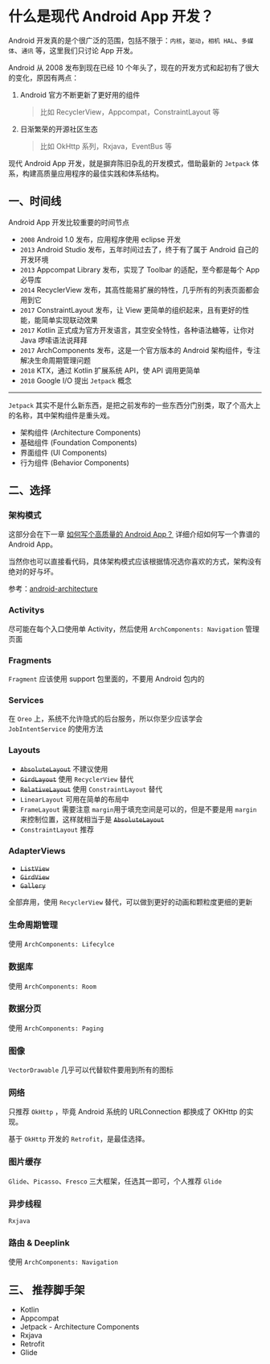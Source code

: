 # 什么是现代 Android App 开发？

Android 开发真的是个很广泛的范围，包括不限于：`内核`，`驱动`，`相机 HAL`、`多媒体`、`通讯` 等，这里我们只讨论 App 开发。

Android 从 2008 发布到现在已经 10 个年头了，现在的开发方式和起初有了很大的变化，原因有两点：

1.  Android 官方不断更新了更好用的组件

    > 比如 RecyclerView，Appcompat，ConstraintLayout 等

2.  日渐繁荣的开源社区生态

    > 比如 OkHttp 系列，Rxjava，EventBus 等

现代 Android App 开发，就是摒弃陈旧杂乱的开发模式，借助最新的 `Jetpack` 体系，构建高质量应用程序的最佳实践和体系结构。

## 一、时间线

Android App 开发比较重要的时间节点

- `2008` Android 1.0 发布，应用程序使用 eclipse 开发
- `2013` Android Studio 发布，五年时间过去了，终于有了属于 Android 自己的开发环境
- `2013` Appcompat Library 发布，实现了 Toolbar 的适配，至今都是每个 App 必导库
- `2014` RecyclerView 发布，其高性能易扩展的特性，几乎所有的列表页面都会用到它
- `2017` ConstraintLayout 发布，让 View 更简单的组织起来，且有更好的性能，能简单实现联动效果
- `2017` Kotlin 正式成为官方开发语言，其空安全特性，各种语法糖等，让你对 Java 啰嗦语法说拜拜
- `2017` ArchComponents 发布，这是一个官方版本的 Android 架构组件，专注解决生命周期管理问题
- `2018` KTX，通过 Kotlin 扩展系统 API，使 API 调用更简单
- `2018` Google I/O 提出 `Jetpack` 概念

---

`Jetpack` 其实不是什么新东西，是把之前发布的一些东西分门别类，取了个高大上的名称，其中架构组件是重头戏。

- 架构组件 (Architecture Components)
- 基础组件 (Foundation Components)
- 界面组件 (UI Components)
- 行为组件 (Behavior Components)

## 二、选择

### 架构模式

这部分会在下一章 [如何写个高质量的 Android App？](How-to-write-a-hight-quality-android-app.md) 详细介绍如何写一个靠谱的 Android App。

当然你也可以直接看代码，具体架构模式应该根据情况选你喜欢的方式，架构没有绝对的好与坏。

参考：[android-architecture](https://github.com/googlesamples/android-architecture)

### Activitys

尽可能在每个入口使用单 Activity，然后使用 `ArchComponents: Navigation` 管理页面

### Fragments

`Fragment` 应该使用 support 包里面的，不要用 Android 包内的

### Services

在 `Oreo` 上，系统不允许隐式的后台服务，所以你至少应该学会 `JobIntentService` 的使用方法

### Layouts

- ~~`AbsoluteLayout`~~ 不建议使用
- ~~`GirdLayout`~~ 使用 `RecyclerView` 替代
- ~~`RelativeLayout`~~ 使用 `ConstraintLayout` 替代
- `LinearLayout` 可用在简单的布局中
- `FrameLayout` 需要注意 `margin`用于填充空间是可以的，但是不要是用 `margin` 来控制位置，这样就相当于是 ~~`AbsoluteLayout`~~
- `ConstraintLayout` 推荐

### AdapterViews

- ~~`ListView`~~
- ~~`GirdView`~~
- ~~`Gallery`~~

全部弃用，使用 `RecyclerView` 替代，可以做到更好的动画和颗粒度更细的更新

### 生命周期管理

使用 `ArchComponents: Lifecylce`

### 数据库

使用 `ArchComponents: Room`

### 数据分页

使用 `ArchComponents: Paging`

### 图像

`VectorDrawable` 几乎可以代替软件要用到所有的图标

### 网络

只推荐 `OkHttp` ，毕竟 Android 系统的 URLConnection 都换成了 OKHttp 的实现。

基于 `OkHttp` 开发的 `Retrofit`，是最佳选择。

### 图片缓存

`Glide`、`Picasso`、`Fresco` 三大框架，任选其一即可，个人推荐 `Glide`

### 异步线程

`Rxjava`

### 路由 & Deeplink

使用 `ArchComponents: Navigation`

## 三、 推荐脚手架

- Kotlin
- Appcompat
- Jetpack - Architecture Components
- Rxjava
- Retrofit
- Glide
